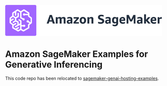 ![SageMaker](https://github.com/aws/amazon-sagemaker-examples/raw/main/_static/sagemaker-banner.png)

# Amazon SageMaker Examples for Generative Inferencing 

This code repo has been relocated to [sagemaker-genai-hosting-examples](https://github.com/aws-samples/sagemaker-genai-hosting-examples.git).